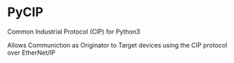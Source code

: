 # PyCIP
Common Industrial Protocol (CIP) for Python3

Allows Communiction as Originator to Target devices using the CIP protocol over EtherNet/IP


